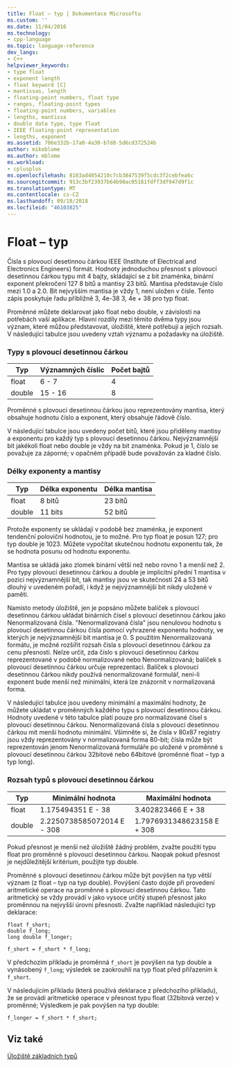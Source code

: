 ```yaml
---
title: Float – typ | Dokumentace Microsoftu
ms.custom: ''
ms.date: 11/04/2016
ms.technology:
- cpp-language
ms.topic: language-reference
dev_langs:
- C++
helpviewer_keywords:
- type float
- exponent length
- float keyword [C]
- mantissas, length
- floating-point numbers, float type
- ranges, floating-point types
- floating-point numbers, variables
- lengths, mantissa
- double data type, type float
- IEEE floating-point representation
- lengths, exponent
ms.assetid: 706e332b-17a0-4a30-b7d8-5d6cd372524b
author: mikeblome
ms.author: mblome
ms.workload:
- cplusplus
ms.openlocfilehash: 8103ad4054210c7cb3847539f5cdc3f2cebfea6c
ms.sourcegitcommit: 913c3bf23937b64b90ac05181fdff3df947d9f1c
ms.translationtype: MT
ms.contentlocale: cs-CZ
ms.lasthandoff: 09/18/2018
ms.locfileid: "46103825"
---
```

# <a name="type-float"></a>Float – typ

Čísla s plovoucí desetinnou čárkou IEEE (Institute of Electrical and Electronics Engineers) formát. Hodnoty jednoduchou přesnost s plovoucí desetinnou čárkou typu mít 4 bajty, skládající se z bit znaménka, binární exponent překročení 127 8 bitů a mantisy 23 bitů. Mantisa představuje číslo mezi 1.0 a 2.0. Bit nejvyšším mantisa je vždy 1, není uložen v čísle. Tento zápis poskytuje řadu přibližně 3, 4e-38 3, 4e + 38 pro typ float.

Proměnné můžete deklarovat jako float nebo double, v závislosti na potřebách vaší aplikace. Hlavní rozdíly mezi těmito dvěma typy jsou význam, které můžou představovat, úložiště, které potřebují a jejich rozsah. V následující tabulce jsou uvedeny vztah významu a požadavky na úložiště.

### <a name="floating-point-types"></a>Typy s plovoucí desetinnou čárkou

|Typ|Významných číslic|Počet bajtů|
|----------|------------------------|---------------------|
|float|6 - 7|4|
|double|15 - 16|8|

Proměnné s plovoucí desetinnou čárkou jsou reprezentovány mantisa, který obsahuje hodnotu číslo a exponent, který obsahuje řádově číslo.

V následující tabulce jsou uvedeny počet bitů, které jsou přiděleny mantisy a exponentu pro každý typ s plovoucí desetinnou čárkou. Nejvýznamnější bit jakékoli float nebo double je vždy na bit znaménka. Pokud je 1, číslo se považuje za záporné; v opačném případě bude považován za kladné číslo.

### <a name="lengths-of-exponents-and-mantissas"></a>Délky exponenty a mantisy

|Typ|Délka exponentu|Délka mantisa|
|----------|---------------------|---------------------|
|float|8 bitů|23 bitů|
|double|11 bits|52 bitů|

Protože exponenty se ukládají v podobě bez znaménka, je exponent tendenční poloviční hodnotou, je to možné. Pro typ float je posun 127; pro typ double je 1023. Můžete vypočítat skutečnou hodnotu exponentu tak, že se hodnota posunu od hodnotu exponentu.

Mantisa se ukládá jako zlomek binární větší než nebo rovno 1 a menší než 2. Pro typy plovoucí desetinnou čárkou a double je implicitní přední 1 mantisa v pozici nejvýznamnější bit, tak mantisy jsou ve skutečnosti 24 a 53 bitů dlouhý v uvedeném pořadí, i když je nejvýznamnější bit nikdy uložené v paměti.

Namísto metody úložiště, jen je popsáno můžete balíček s plovoucí desetinnou čárkou ukládat binárních čísel s plovoucí desetinnou čárkou jako Nenormalizovaná čísla. "Nenormalizovaná čísla" jsou nenulovou hodnotu s plovoucí desetinnou čárkou čísla pomocí vyhrazené exponentu hodnoty, ve kterých je nejvýznamnější bit mantisa je 0. S použitím Nenormalizovaná formátu, je možné rozšířit rozsah čísla s plovoucí desetinnou čárkou za cenu přesnosti. Nelze určit, zda číslo s plovoucí desetinnou čárkou reprezentované v podobě normalizované nebo Nenormalizovaná; balíček s plovoucí desetinnou čárkou určuje reprezentaci. Balíček s plovoucí desetinnou čárkou nikdy používá nenormalizované formulář, není-li exponent bude menší než minimální, která lze znázornit v normalizovaná forma.

V následující tabulce jsou uvedeny minimální a maximální hodnoty, že můžete ukládat v proměnných každého typu s plovoucí desetinnou čárkou. Hodnoty uvedené v této tabulce platí pouze pro normalizované čísel s plovoucí desetinnou čárkou. Nenormalizovaná čísla s plovoucí desetinnou čárkou mít menší hodnotu minimální. Všimněte si, že čísla v 80*x*87 registry jsou vždy reprezentovány v normalizovaná forma 80-bit; čísla může být reprezentován jenom Nenormalizovaná formuláře po uložené v proměnné s plovoucí desetinnou čárkou 32bitové nebo 64bitové (proměnné float – typ a typ long).

### <a name="range-of-floating-point-types"></a>Rozsah typů s plovoucí desetinnou čárkou

|Typ|Minimální hodnota|Maximální hodnota|
|----------|-------------------|-------------------|
|float|1.175494351 E - 38|3.402823466 E + 38|
|double|2.2250738585072014 E - 308|1.7976931348623158 E + 308|

Pokud přesnost je menší než úložiště žádný problém, zvažte použití typu float pro proměnné s plovoucí desetinnou čárkou. Naopak pokud přesnost je nejdůležitější kritérium, použijte typ double.

Proměnné s plovoucí desetinnou čárkou může být povýšen na typ větší význam (z float – typ na typ double). Povýšení často dojde při provedení aritmetické operace na proměnné s plovoucí desetinnou čárkou. Tato aritmetický se vždy provádí v jako vysoce určitý stupeň přesnost jako proměnnou na nejvyšší úrovni přesnosti. Zvažte například následující typ deklarace:

```
float f_short;
double f_long;
long double f_longer;

f_short = f_short * f_long;
```

V předchozím příkladu je proměnná `f_short` je povýšen na typ double a vynásobený `f_long`; výsledek se zaokrouhlí na typ float před přiřazením k `f_short`.

V následujícím příkladu (která používá deklarace z předchozího příkladu), že se provádí aritmetické operace v přesnost typu float (32bitová verze) v proměnné; Výsledkem je pak povýšen na typ double:

```
f_longer = f_short * f_short;
```

## <a name="see-also"></a>Viz také

[Úložiště základních typů](../c-language/storage-of-basic-types.md)